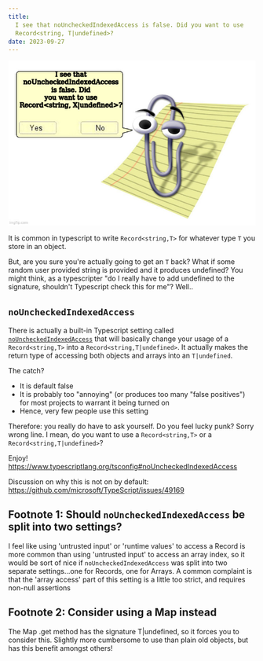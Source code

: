```yaml
---
title:
  I see that noUncheckedIndexedAccess is false. Did you want to use
  Record<string, T|undefined>?
date: 2023-09-27
---
```


![](/clippy.jpg)

It is common in typescript to write `Record<string,T>` for whatever type `T` you
store in an object.

But, are you sure you're actually going to get an `T` back? What if some random
user provided string is provided and it produces undefined? You might think, as
a typescripter "do I really have to add undefined to the signature, shouldn't
Typescript check this for me"? Well..

## `noUncheckedIndexedAccess`

There is actually a built-in Typescript setting called
[`noUncheckedIndexedAccess`](https://www.typescriptlang.org/tsconfig#noUncheckedIndexedAccess)
that will basically change your usage of a `Record<string,T>` into a
`Record<string,T|undefined>`. It actually makes the return type of accessing
both objects and arrays into an `T|undefined`.

The catch?

- It is default false
- It is probably too "annoying" (or produces too many "false positives") for
  most projects to warrant it being turned on
- Hence, very few people use this setting

Therefore: you really do have to ask yourself. Do you feel lucky punk? Sorry
wrong line. I mean, do you want to use a `Record<string,T>` or a
`Record<string,T|undefined>`?

Enjoy! https://www.typescriptlang.org/tsconfig#noUncheckedIndexedAccess

Discussion on why this is not on by default:
https://github.com/microsoft/TypeScript/issues/49169

## Footnote 1: Should `noUncheckedIndexedAccess` be split into two settings?

I feel like using 'untrusted input' or 'runtime values' to access a Record is
more common than using 'untrusted input' to access an array index, so it would
be sort of nice if `noUncheckedIndexedAccess` was split into two separate
settings...one for Records, one for Arrays. A common complaint is that the
'array access' part of this setting is a little too strict, and requires
non-null assertions

## Footnote 2: Consider using a Map instead

The Map .get method has the signature T|undefined, so it forces you to consider
this. Slightly more cumbersome to use than plain old objects, but has this
benefit amongst others!
